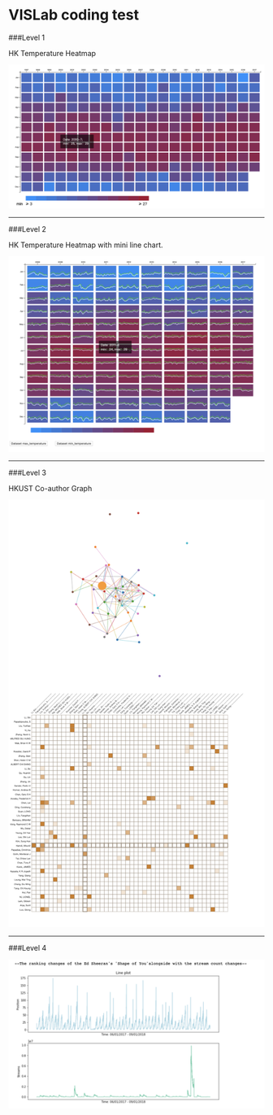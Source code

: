 # VISLab coding test

###Level 1

HK Temperature Heatmap

![level1](./figures/level1.png)

***

###Level 2

HK Temperature Heatmap with mini line chart. 

![level2](./figures/level2.png)

***

###Level 3

HKUST Co-author Graph 

![level3](./figures/level3.png)

***

###Level 4

![level4](./figures/level4.png)

